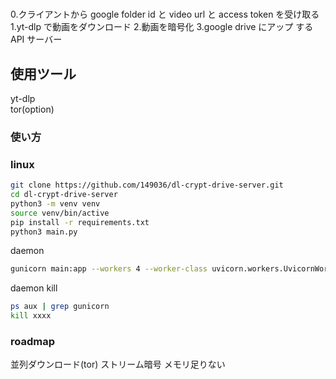 #

0.クライアントから google folder id と video url と access token を受け取る
1.yt-dlp で動画をダウンロード 2.動画を暗号化
3.google drive にアップ
する API サーバー

## 使用ツール

yt-dlp  
tor(option)

### 使い方

### linux

```sh
git clone https://github.com/149036/dl-crypt-drive-server.git
cd dl-crypt-drive-server
python3 -m venv venv
source venv/bin/active
pip install -r requirements.txt
python3 main.py
```

daemon

```sh
gunicorn main:app --workers 4 --worker-class uvicorn.workers.UvicornWorker --bind 0.0.0.0:7999 --daemon
```

daemon kill

```sh
ps aux | grep gunicorn
kill xxxx
```

### roadmap

並列ダウンロード(tor)
ストリーム暗号
メモリ足りない
